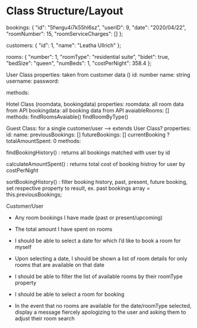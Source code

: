 # Class Structure/Layout


bookings:   {
    "id": "5fwrgu4i7k55hl6sz",
    "userID": 9,
    "date": "2020/04/22",
    "roomNumber": 15,
    "roomServiceCharges": []
  };

customers:  {
    "id": 1,
    "name": "Leatha Ullrich"
  };

rooms: {
    "number": 1,
    "roomType": "residential suite",
    "bidet": true,
    "bedSize": "queen",
    "numBeds": 1,
    "costPerNight": 358.4
  };

User Class
properties: taken from customer data ()
id: number
name: string 
username: 
password: 

methods:


Hotel Class (roomdata, bookingdata)
properties: 
roomdata: all room data from API
bookingdata: all booking data from API
avaiableRooms: []
methods:
findRoomsAvaiable()
findRoomByType()

Guest Class: for a single customer/user --> extends User Class?
properties:
id: 
name:
previousBookings: []
futureBookings: []
currentBooking ?
totalAmountSpent: 0
methods:

findBookingHistory() : returns all bookings matched with user by id

calculateAmountSpent() : returns total cost of booking histroy for user by costPerNight

sortBookingHistory() : filter booking history, past, present, future booking, set respective property to result, ex. past bookings array = this.previousBookings;







Customer/User
- Any room bookings I have made (past or present/upcoming)
- The total amount I have spent on rooms


- I should be able to select a date for which I’d like to book a room for myself
- Upon selecting a date, I should be shown a list of room details for only rooms that are available on that date
- I should be able to filter the list of available rooms by their roomType property
- I should be able to select a room for booking
- In the event that no rooms are available for the date/roomType selected, display a message fiercely apologizing to the user and asking them to adjust their room search
